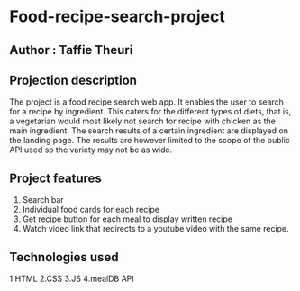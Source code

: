 # Food-recipe-search-project

## Author : Taffie Theuri


## Projection description

The project is a food recipe search web app. It enables the user to search for a recipe by ingredient. This caters for the different types of diets, that is, a vegetarian would most likely not search for recipe with chicken as the main ingredient. The search results of a certain ingredient are displayed on the landing page. The results are however limited to the scope of the public API used so the variety may not be as wide.

## Project features
1. Search bar
2. Individual food cards for each recipe
3. Get recipe button for each meal to display written recipe
4. Watch video link that redirects to a youtube video with the same recipe.

## Technologies used
1.HTML
2.CSS
3.JS
4.mealDB API


